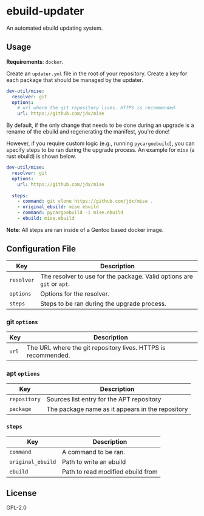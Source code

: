 # ebuild-updater

An automated ebuild updating system.

## Usage

**Requirements**: `docker`.

Create an `updater.yml` file in the root of your repository. Create a
key for each package that should be managed by the updater.

```yaml
dev-util/mise:
  resolver: git
  options:
    # url where the git repository lives. HTTPS is recommended.
    url: https://github.com/jdx/mise
```

By default, if the only change that needs to be done during an upgrade
is a rename of the ebuild and regenerating the manifest, you're done!

However, if you require custom logic (e.g., running `pycargoebuild`),
you can specify steps to be ran during the upgrade process. An example
for `mise` (a rust ebuild) is shown below.

```yaml
dev-util/mise:
  resolver: git
  options:
    url: https://github.com/jdx/mise
  
  steps:
    - command: git clone https://github.com/jdx/mise .
    - original_ebuild: mise.ebuild
    - command: pycargoebuild -i mise.ebuild
    - ebuild: mise.ebuild
```

**Note**: All steps are ran inside of a Gentoo based docker image.

## Configuration File

| Key | Description |
| --- | --- |
| `resolver` | The resolver to use for the package. Valid options are `git` or `apt`. |
| `options` | Options for the resolver. |
| `steps` | Steps to be ran during the upgrade process. |

### **git** `options`

| Key | Description |
| --- | --- |
| `url` | The URL where the git repository lives. HTTPS is recommended. |

### **apt** `options`

| Key | Description |
| --- | --- |
| `repository` | Sources list entry for the APT repository |
| `package` | The package name as it appears in the repository |

### `steps`

| Key | Description |
| --- | --- |
| `command` | A command to be ran. |
| `original_ebuild` | Path to write an ebuild |
| `ebuild` | Path to read modified ebuild from |

## License

GPL-2.0

